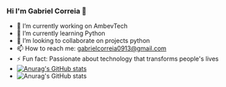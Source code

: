 ### Hi I'm Gabriel Correia 👋

<!--
**gabriel-correia0408/gabriel-correia0408** is a ✨ _special_ ✨ repository because its `README.md` (this file) appears on your GitHub profile.

Here are some ideas to get you started:
-->
- 🔭 I’m currently working on AmbevTech
- 🌱 I’m currently learning Python
- 👯 I’m looking to collaborate on projects  python
- 📫 How to reach me: gabrielcorreia0913@gmail.com
- ⚡ Fun fact: Passionate about technology that transforms people's lives
- [![Anurag's GitHub stats](https://github-readme-stats.vercel.app/api?username=gabriel-correia0408)](https://github.com/anuraghazra/github-readme-stats)
- ![Anurag's GitHub stats](https://github-readme-stats.vercel.app/api?username=gabriel-correia0408=true&theme=radical)

